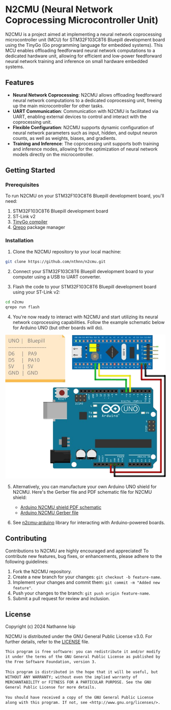 # N2CMU (Neural Network Coprocessing Microcontroller Unit)

N2CMU is a project aimed at implementing a neural network coprocessing microcontroller unit (MCU) for STM32F103C8T6 Bluepill development board using the TinyGo (Go programming language for embedded systems). This MCU enables offloading feedforward neural network computations to a dedicated hardware unit, allowing for efficient and low-power feedforward neural network training and inference on small hardware embedded systems.

## Features

- **Neural Network Coprocessing**: N2CMU allows offloading feedforward neural network computations to a dedicated coprocessing unit, freeing up the main microcontroller for other tasks.
- **UART Communication**: Communication with N2CMU is facilitated via UART, enabling external devices to control and interact with the coprocessing unit.
- **Flexible Configuration**: N2CMU supports dynamic configuration of neural network parameters such as input, hidden, and output neuron counts, as well as weights, biases, and gradients.
- **Training and Inference**: The coprocessing unit supports both training and inference modes, allowing for the optimization of neural network models directly on the microcontroller.

## Getting Started

### Prerequisites

To run N2CMU on your STM32F103C8T6 Bluepill development board, you'll need:

1. STM32F103C8T6 Bluepill development board
2. ST-Link v2
3. [TinyGo compiler](https://tinygo.org/getting-started/install/)
4. [Qrepo](https://github.com/nthnn/Qrepo) package manager

### Installation

1. Clone the N2CMU repository to your local machine:

```bash
git clone https://github.com/nthnn/n2cmu.git
```

2. Connect your STM32F103C8T6 Bluepill development board to your computer using a USB to UART converter.

3. Flash the code to your STM32F103C8T6 Bluepill development board using your ST-Link v2:

```bash
cd n2cmu
qrepo run flash
```

4. You're now ready to interact with N2CMU and start utilizing its neural network coprocessing capabilities. Follow the example schematic below for Arduino UNO (but other boards will do).

<p align="center">
    <img alt="N2CMU Example Schematic" src="https://github.com/nthnn/n2cmu/blob/main/assets/n2cmu-schematics.png?raw=true" />
</p>

5. Alternatively, you can manufacture your own Arduino UNO shield for N2CMU. Here's the Gerber file and PDF schematic file for N2CMU shield:

    - [Arduino N2CMU shield PDF schematic](https://github.com/nthnn/n2cmu/blob/main/pcb/Arduino-N2CMU-Shield-Schematic.pdf)
    - [Arduino N2CMU Gerber file](https://github.com/nthnn/n2cmu/blob/main/pcb/Arduino-N2CMU-Shield-Gerber.zip)

6. See [n2cmu-arduino](https://github.com/nthnn/n2cmu-arduino) library for interacting with Arduino-powered boards.

## Contributing

Contributions to N2CMU are highly encouraged and appreciated! To contribute new features, bug fixes, or enhancements, please adhere to the following guidelines:

1. Fork the N2CMU repository.
2. Create a new branch for your changes: `git checkout -b feature-name`.
3. Implement your changes and commit them: `git commit -m "Added new feature"`.
4. Push your changes to the branch: `git push origin feature-name`.
5. Submit a pull request for review and inclusion.

## License

Copyright (c) 2024 Nathanne Isip

N2CMU is distributed under the GNU General Public License v3.0. For further details, refer to the [LICENSE](LICENSE) file.

```
This program is free software: you can redistribute it and/or modify  
it under the terms of the GNU General Public License as published by  
the Free Software Foundation, version 3.

This program is distributed in the hope that it will be useful, but 
WITHOUT ANY WARRANTY; without even the implied warranty of 
MERCHANTABILITY or FITNESS FOR A PARTICULAR PURPOSE. See the GNU 
General Public License for more details.

You should have received a copy of the GNU General Public License 
along with this program. If not, see <http://www.gnu.org/licenses/>.
```
